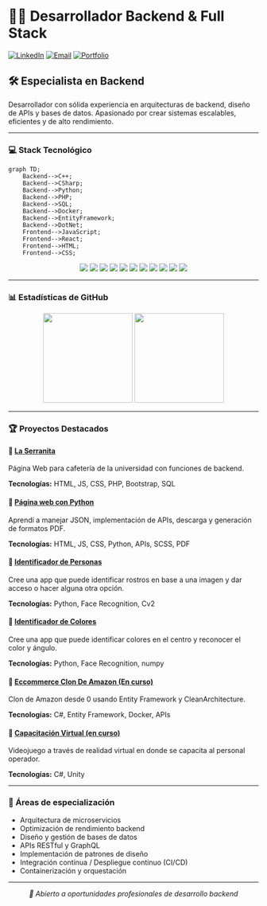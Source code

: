 # 👨‍💻 Desarrollador Backend & Full Stack

[![LinkedIn](https://img.shields.io/badge/LinkedIn-0077B5?style=for-the-badge&logo=linkedin&logoColor=white)](https://www.linkedin.com/in/pedro-hern%C3%A1ndez-jim%C3%A9nez-266a34305/)
[![Email](https://img.shields.io/badge/Email-D14836?style=for-the-badge&logo=gmail&logoColor=white)](hjezreel@gmail.com)
[![Portfolio](https://img.shields.io/badge/Portfolio-000000?style=for-the-badge&logo=About.me&logoColor=white)](http://miportafoliopedro.atwebpages.com/index.html)

## 🛠️ Especialista en Backend

Desarrollador con sólida experiencia en arquitecturas de backend, diseño de APIs y bases de datos. Apasionado por crear sistemas escalables, eficientes y de alto rendimiento.

---

### 💻 Stack Tecnológico

```mermaid
graph TD;
    Backend-->C++;
    Backend-->CSharp;
    Backend-->Python;
    Backend-->PHP;
    Backend-->SQL;
    Backend-->Docker;
    Backend-->EntityFramework;
    Backend-->DotNet;
    Frontend-->JavaScript;
    Frontend-->React;
    Frontend-->HTML;
    Frontend-->CSS;
```

<div align="center">
  <img src="https://img.shields.io/badge/c++-%2300599C.svg?style=for-the-badge&logo=c%2B%2B&logoColor=white" />
  <img src="https://img.shields.io/badge/c%23-%23239120.svg?style=for-the-badge&logo=c-sharp&logoColor=white" />
  <img src="https://img.shields.io/badge/python-3670A0?style=for-the-badge&logo=python&logoColor=ffdd54" />
  <img src="https://img.shields.io/badge/php-%23777BB4.svg?style=for-the-badge&logo=php&logoColor=white" />
  <img src="https://img.shields.io/badge/javascript-%23323330.svg?style=for-the-badge&logo=javascript&logoColor=%23F7DF1E" />
  <img src="https://img.shields.io/badge/react-%2320232a.svg?style=for-the-badge&logo=react&logoColor=%2361DAFB" />
  <img src="https://img.shields.io/badge/.NET-5C2D91?style=for-the-badge&logo=.net&logoColor=white" />
  <img src="https://img.shields.io/badge/docker-%230db7ed.svg?style=for-the-badge&logo=docker&logoColor=white" />
  <img src="https://img.shields.io/badge/Microsoft%20SQL%20Server-CC2927?style=for-the-badge&logo=microsoft%20sql%20server&logoColor=white" />
  <img src="https://img.shields.io/badge/html5-%23E34F26.svg?style=for-the-badge&logo=html5&logoColor=white" />
  <img src="https://img.shields.io/badge/css3-%231572B6.svg?style=for-the-badge&logo=css3&logoColor=white" />
</div>

---

### 📊 Estadísticas de GitHub

<div align="center">
  <img height="180em" src="https://github-readme-stats.vercel.app/api?username=jezreelh&show_icons=true&theme=tokyonight&include_all_commits=true&count_private=true"/>
  <img height="180em" src="https://github-readme-stats.vercel.app/api/top-langs/?username=jezreelh&layout=compact&langs_count=7&theme=tokyonight"/>
</div>

---

### 🏆 Proyectos Destacados

#### 🌟 [La Serranita]([enlace](https://miportafoliopedro.atwebpages.com/proyecto-serranita.html))
Página Web para cafetería de la universidad con funciones de backend.

**Tecnologías:** HTML, JS, CSS, PHP, Bootstrap, SQL

#### 🌟 [Página web con Python](https://miportafoliopedro.atwebpages.com/proyecto-python.html)
Aprendí a manejar JSON, implementación de APIs, descarga y generación de formatos PDF.

**Tecnologías:** HTML, JS, CSS, Python, APIs, SCSS, PDF

#### 🌟 [Identificador de Personas](https://miportafoliopedro.atwebpages.com/proyecto-identificador.html)
Cree una app que puede identificar rostros en base a una imagen y dar acceso o hacer alguna otra opción.

**Tecnologías:** Python, Face Recognition, Cv2

#### 🌟 [Identificador de Colores](https://miportafoliopedro.atwebpages.com/proyecto-colores.html)
Cree una app que puede identificar colores en el centro y reconocer el color y ángulo.

**Tecnologías:** Python, Face Recognition, numpy

#### 🌟 [Eccommerce Clon De Amazon (En curso)](https://miportafoliopedro.atwebpages.com/portafolio.html)
Clon de Amazon desde 0 usando Entity Framework y CleanArchitecture.

**Tecnologías:** C#, Entity Framework, Docker, APIs

#### 🌟 [Capacitación Virtual (en curso)](https://miportafoliopedro.atwebpages.com/portafolio.html)
Videojuego a través de realidad virtual en donde se capacita al personal operador.

**Tecnologías:** C#, Unity

---

### 🧠 Áreas de especialización

- Arquitectura de microservicios
- Optimización de rendimiento backend
- Diseño y gestión de bases de datos
- APIs RESTful y GraphQL
- Implementación de patrones de diseño
- Integración continua / Despliegue continuo (CI/CD)
- Containerización y orquestación

---

<p align="center">
  <i>💼 Abierto a oportunidades profesionales de desarrollo backend</i>
</p>
